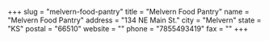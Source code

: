 +++
slug = "melvern-food-pantry"
title = "Melvern Food Pantry"
name = "Melvern Food Pantry"
address = "134 NE Main St."
city = "Melvern"
state = "KS"
postal = "66510"
website = ""
phone = "7855493419"
fax = ""
+++
